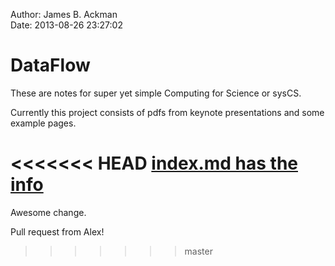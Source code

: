 Author: James B. Ackman  
Date: 2013-08-26 23:27:02  

# DataFlow

These are notes for super yet simple Computing for Science or sysCS.

Currently this project consists of pdfs from keynote presentations and some example pages.

<<<<<<< HEAD
[index.md has the info](index.md)
=======

Awesome change.

Pull request from Alex!

>>>>>>> master
